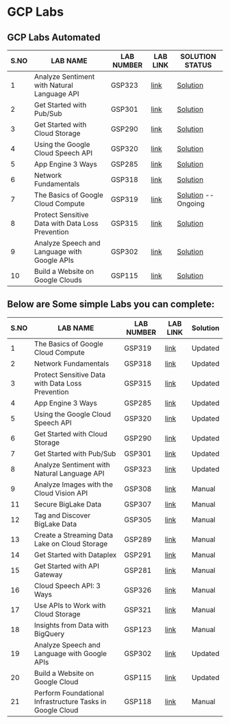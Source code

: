 # GCP Labs

## GCP Labs Automated 

| S.NO | LAB NAME | LAB NUMBER | LAB LINK | SOLUTION STATUS |
|------|----------|------------|----------|-----------------|
| 1 | Analyze Sentiment with Natural Language API | GSP323 | [link](<https://www.cloudskillsboost.google/quests/323>) | [Solution](<https://github.com/Yesh2307/GCP_Labs/blob/main/NLP_Sentimental.txt>)
| 2 | Get Started with Pub/Sub | GSP301 | [link](<https://www.cloudskillsboost.google/quests/301>) | [Solution](<https://github.com/Yesh2307/GCP_Labs/blob/main/Get_Start_PubSUB.txt>)
| 3 | Get Started with Cloud Storage | GSP290 | [link](<https://www.cloudskillsboost.google/quests/290>) | [Solution](<https://github.com/Yesh2307/GCP_Labs/blob/main/GET_Start_Storage.txt>)
| 4 | Using the Google Cloud Speech API | GSP320 | [link](<https://www.cloudskillsboost.google/quests/320>) | [Solution](<https://github.com/Yesh2307/GCP_Labs/blob/main/Cloud_Speech_API.txt>)
| 5 | App Engine 3 Ways| GSP285 | [link](<https://www.cloudskillsboost.google/quests/285>) | [Solution](<https://github.com/Yesh2307/GCP_Labs/edit/main/App_Engine_3_Ways.txt>)
| 6 | Network Fundamentals | GSP318 | [link](<https://www.cloudskillsboost.google/quests/318>) | [Solution](<https://github.com/Yesh2307/GCP_Labs/blob/main/Netwrok_Funda.txt>)
| 7 |  The Basics of Google Cloud Compute | GSP319 | [link](<https://www.cloudskillsboost.google/quests/319>) | [Solution](<https://github.com/Yesh2307/GCP_Labs/blob/main/Basic_compute_cloud.txt>) -- Ongoing
| 8 | Protect Sensitive Data with Data Loss Prevention | GSP315 | [link](<https://www.cloudskillsboost.google/quests/315>) | [Solution](<https://github.com/Yesh2307/GCP_Labs/blob/main/Protect_data_sensitive_data.txt>)
| 9 | Analyze Speech and Language with Google APIs | GSP302 | [link](<https://www.cloudskillsboost.google/quests/302>) | [Solution](<https://github.com/Yesh2307/GCP_Labs/blob/main/Analyze%20Speech%20.txt>)
| 10 | Build a Website on Google Clouds | GSP115 | [link](<https://www.cloudskillsboost.google/quests/115>) | [Solution](<https://github.com/Yesh2307/GCP_Labs/blob/main/Website.txt>)



## Below are Some simple Labs you can complete: 


| S.NO | LAB NAME | LAB NUMBER | LAB LINK| Solution | 
|------|----------|------------|----------|-----------------|
| 1 | The Basics of Google Cloud Compute | GSP319 | [link](<https://www.cloudskillsboost.google/quests/319>) | Updated | 
| 2 | Network Fundamentals | GSP318 | [link](<https://www.cloudskillsboost.google/quests/318>) | Updated | 
| 3 | Protect Sensitive Data with Data Loss Prevention | GSP315 | [link](<https://www.cloudskillsboost.google/quests/315>)  | Updated | 
| 4 | App Engine 3 Ways| GSP285 | [link](<https://www.cloudskillsboost.google/quests/285>) | Updated |
| 5 | Using the Google Cloud Speech API | GSP320 | [link](<https://www.cloudskillsboost.google/quests/320>) | Updated |
| 6 |  Get Started with Cloud Storage | GSP290 | [link](<https://www.cloudskillsboost.google/quests/290>)  | Updated |
| 7 | Get Started with Pub/Sub | GSP301 | [link](<https://www.cloudskillsboost.google/quests/301>) | Updated |
| 8 | Analyze Sentiment with Natural Language API | GSP323 | [link](<https://www.cloudskillsboost.google/quests/323>) | Updated |
| 9 | Analyze Images with the Cloud Vision API  | GSP308 | [link](<https://www.cloudskillsboost.google/quests/308>) | Manual |
| 11 | Secure BigLake Data  | GSP307 | [link](<https://www.cloudskillsboost.google/quests/307>) | Manual |
| 12 | Tag and Discover BigLake Data  | GSP305| [link](<https://www.cloudskillsboost.google/quests/305>) | Manual |
| 13 | Create a Streaming Data Lake on Cloud Storage  | GSP289| [link](<https://www.cloudskillsboost.google/quests/289>) | Manual |
| 14 | Get Started with Dataplex | GSP291 | [link](<https://www.cloudskillsboost.google/quests/291>) | Manual |
| 15 | Get Started with API Gateway | GSP281 | [link](<https://www.cloudskillsboost.google/quests/281>) | Manual |
| 16 | Cloud Speech API: 3 Ways | GSP326 | [link](<https://www.cloudskillsboost.google/quests/326>) | Manual |
| 17 | Use APIs to Work with Cloud Storage | GSP321 | [link](<https://www.cloudskillsboost.google/quests/321>) | Manual |
| 18 | Insights from Data with BigQuery | GSP123 | [link](<https://www.cloudskillsboost.google/quests/123>) | Manual |
| 19 | Analyze Speech and Language with Google APIs | GSP302 | [link](<https://www.cloudskillsboost.google/quests/302>) | Updated |
| 20 | Build a Website on Google Cloud | GSP115 | [link](<https://www.cloudskillsboost.google/quests/115>) | Updated |
| 21 | Perform Foundational Infrastructure Tasks in Google Cloud | GSP118 | [link](<https://www.cloudskillsboost.google/quests/118>) | Manual |


   







  

  


  

  
